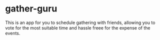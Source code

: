# gather-guru

This is an app for you to schedule gathering with friends, allowing you to vote for the most suitable time and hassle freee for the expense of the events.
